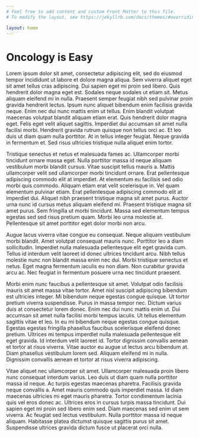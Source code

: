 ```yaml
---
# Feel free to add content and custom Front Matter to this file.
# To modify the layout, see https://jekyllrb.com/docs/themes/#overriding-theme-defaults

layout: home
---
```

# Oncology is Easy

Lorem ipsum dolor sit amet, consectetur adipiscing elit, sed do eiusmod tempor incididunt ut labore et dolore magna aliqua. Sem viverra aliquet eget sit amet tellus cras adipiscing. Dui sapien eget mi proin sed libero. Quis hendrerit dolor magna eget est. Sodales neque sodales ut etiam sit. Metus aliquam eleifend mi in nulla. Praesent semper feugiat nibh sed pulvinar proin gravida hendrerit lectus. Ipsum nunc aliquet bibendum enim facilisis gravida neque. Enim nec dui nunc mattis enim ut tellus. Enim blandit volutpat maecenas volutpat blandit aliquam etiam erat. Quis hendrerit dolor magna eget. Felis eget velit aliquet sagittis. Imperdiet dui accumsan sit amet nulla facilisi morbi. Hendrerit gravida rutrum quisque non tellus orci ac. Et leo duis ut diam quam nulla porttitor. At in tellus integer feugiat. Neque gravida in fermentum et. Sed risus ultricies tristique nulla aliquet enim tortor.

Tristique senectus et netus et malesuada fames ac. Ullamcorper morbi tincidunt ornare massa eget. Nulla porttitor massa id neque aliquam vestibulum morbi blandit cursus. Vitae suscipit tellus mauris a. Mattis ullamcorper velit sed ullamcorper morbi tincidunt ornare. Erat pellentesque adipiscing commodo elit at imperdiet. At elementum eu facilisis sed odio morbi quis commodo. Aliquam etiam erat velit scelerisque in. Vel quam elementum pulvinar etiam. Erat pellentesque adipiscing commodo elit at imperdiet dui. Aliquet nibh praesent tristique magna sit amet purus. Auctor urna nunc id cursus metus aliquam eleifend mi. Praesent tristique magna sit amet purus. Sem fringilla ut morbi tincidunt. Massa sed elementum tempus egestas sed sed risus pretium quam. Morbi leo urna molestie at. Pellentesque sit amet porttitor eget dolor morbi non arcu.

Augue lacus viverra vitae congue eu consequat. Neque aliquam vestibulum morbi blandit. Amet volutpat consequat mauris nunc. Porttitor leo a diam sollicitudin. Imperdiet nulla malesuada pellentesque elit eget gravida cum. Tellus id interdum velit laoreet id donec ultrices tincidunt arcu. Nibh tellus molestie nunc non blandit massa enim nec dui. Morbi tristique senectus et netus. Eget magna fermentum iaculis eu non diam. Non curabitur gravida arcu ac. Nec feugiat in fermentum posuere urna nec tincidunt praesent.

Morbi enim nunc faucibus a pellentesque sit amet. Volutpat odio facilisis mauris sit amet massa vitae tortor. Amet nisl suscipit adipiscing bibendum est ultricies integer. Mi bibendum neque egestas congue quisque. Ut tortor pretium viverra suspendisse. Purus in massa tempor nec. Dictum varius duis at consectetur lorem donec. Enim nec dui nunc mattis enim ut. Dui accumsan sit amet nulla facilisi morbi tempus iaculis. Ut tellus elementum sagittis vitae et leo. In eu mi bibendum neque egestas congue quisque. Egestas egestas fringilla phasellus faucibus scelerisque eleifend donec pretium. Ultrices mi tempus imperdiet nulla malesuada pellentesque elit eget gravida. Id interdum velit laoreet id. Tortor dignissim convallis aenean et tortor at risus viverra. Vitae auctor eu augue ut lectus arcu bibendum at. Diam phasellus vestibulum lorem sed. Aliquam eleifend mi in nulla. Dignissim convallis aenean et tortor at risus viverra adipiscing.

Vitae aliquet nec ullamcorper sit amet. Ullamcorper malesuada proin libero nunc consequat interdum varius. Leo duis ut diam quam nulla porttitor massa id neque. Ac turpis egestas maecenas pharetra. Facilisis gravida neque convallis a. Amet mauris commodo quis imperdiet massa. Id diam maecenas ultricies mi eget mauris pharetra. Tortor condimentum lacinia quis vel eros donec ac. Ultrices eros in cursus turpis massa tincidunt. Dui sapien eget mi proin sed libero enim sed. Diam maecenas sed enim ut sem viverra. Ac feugiat sed lectus vestibulum. Nulla porttitor massa id neque aliquam. Habitasse platea dictumst quisque sagittis purus sit amet. Suspendisse ultrices gravida dictum fusce ut placerat orci nulla.